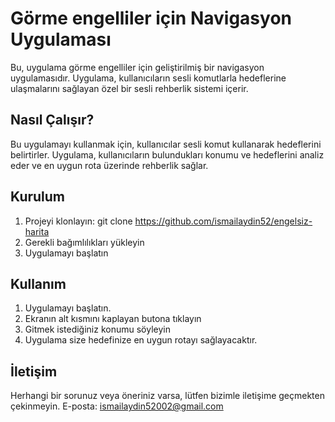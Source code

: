 # Görme engelliler için Navigasyon Uygulaması
Bu, uygulama görme engelliler için geliştirilmiş bir navigasyon uygulamasıdır. Uygulama, kullanıcıların sesli komutlarla hedeflerine ulaşmalarını sağlayan özel bir sesli rehberlik sistemi içerir.

## Nasıl Çalışır?
Bu uygulamayı kullanmak için, kullanıcılar sesli komut kullanarak hedeflerini belirtirler. Uygulama, kullanıcıların bulundukları konumu ve hedeflerini analiz eder ve en uygun rota üzerinde rehberlik sağlar.

## Kurulum
1. Projeyi klonlayın: git clone https://github.com/ismailaydin52/engelsiz-harita
2. Gerekli bağımlılıkları yükleyin
3. Uygulamayı başlatın

## Kullanım
1. Uygulamayı başlatın.
2. Ekranın alt kısmını kaplayan butona tıklayın
3. Gitmek istediğiniz konumu söyleyin
4. Uygulama size hedefinize en uygun rotayı sağlayacaktır.

## İletişim
Herhangi bir sorunuz veya öneriniz varsa, lütfen bizimle iletişime geçmekten çekinmeyin. E-posta: ismailaydin52002@gmail.com


